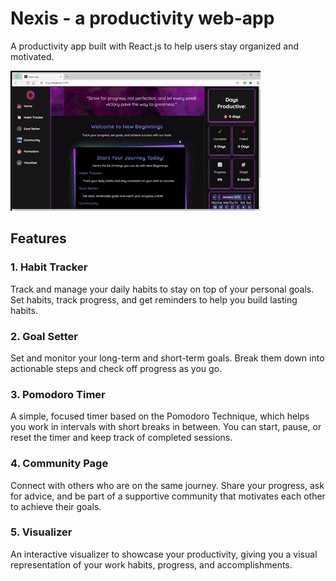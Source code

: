 # Nexis - a productivity web-app

A productivity app built with React.js to help users stay organized and motivated.

![Demo](demoo.gif)

## Features

### 1. Habit Tracker
Track and manage your daily habits to stay on top of your personal goals. Set habits, track progress, and get reminders to help you build lasting habits.


### 2. Goal Setter
Set and monitor your long-term and short-term goals. Break them down into actionable steps and check off progress as you go.

### 3. Pomodoro Timer
A simple, focused timer based on the Pomodoro Technique, which helps you work in intervals with short breaks in between. You can start, pause, or reset the timer and keep track of completed sessions.

### 4. Community Page
Connect with others who are on the same journey. Share your progress, ask for advice, and be part of a supportive community that motivates each other to achieve their goals.

### 5. Visualizer
An interactive visualizer to showcase your productivity, giving you a visual representation of your work habits, progress, and accomplishments.
